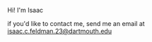Hi! I'm Isaac

if you'd like to contact me, send me an email at
[isaac.c.feldman.23@dartmouth.edu](mailto:isaac.c.feldman.23@dartmouth.edu)
